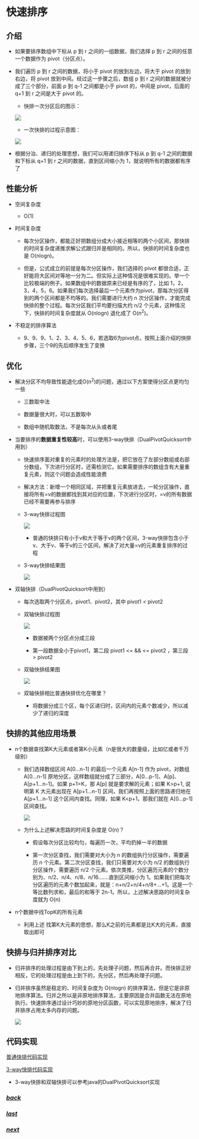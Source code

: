 # 快速排序

## 介绍

- 如果要排序数组中下标从 p 到 r 之间的一组数据，我们选择 p 到 r 之间的任意一个数据作为 pivot（分区点）。

- 我们遍历 p 到 r 之间的数据，将小于 pivot 的放到左边，将大于 pivot 的放到右边，将 pivot 放到中间。经过这一步骤之后，数组 p 到 r 之间的数据就被分成了三个部分，前面 p 到 q-1 之间都是小于 pivot 的，中间是 pivot，后面的 q+1 到 r 之间是大于 pivot 的。

	- 快排一次分区后的图示：
	
	![](./picture/快排示意图.jpg)
	
	- 一次快排的过程示意图：

	![](./picture/快排过程示意图.png)

- 根据分治、递归的处理思想，我们可以用递归排序下标从 p 到 q-1 之间的数据和下标从 q+1 到 r 之间的数据，直到区间缩小为 1，就说明所有的数据都有序了

## 性能分析

 - 空间复杂度

	- O(1)

- 时间复杂度

	- 每次分区操作，都能正好把数组分成大小接近相等的两个小区间，那快排的时间复杂度递推求解公式跟归并是相同的。所以，快排的时间复杂度也是 O(nlogn)。

	- 但是，公式成立的前提是每次分区操作，我们选择的 pivot 都很合适，正好能将大区间对等地一分为二。但实际上这种情况是很难实现的。举一个比较极端的例子。如果数组中的数据原来已经是有序的了，比如 1，2，3，4，5，6。如果我们每次选择最后一个元素作为pivot，那每次分区得到的两个区间都是不均等的。我们需要进行大约 n 次分区操作，才能完成快排的整个过程。每次分区我们平均要扫描大约 n/2 个元素，这种情况下，快排的时间复杂度就从 O(nlogn) 退化成了 O(n<sup>2</sup>)。

- 不稳定的排序算法

	- 9、9、9、1、2、3、4、5、6，若选取6为pivot点，按照上面介绍的快排步骤，三个9的先后顺序发生了变换

## 优化

- 解决分区不均导致性能退化成O(n<sup>2</sup>)的问题，通过以下方案使得分区点更均匀一些

	- 三数取中法
	
	- 数据量很大时，可以五数取中

	- 数组中随机取数法，不是每次从头或者尾

- 当要排序的**数据重复性较高**时，可以使用3-way快排（DualPivotQuicksort中用到）

	- 快速排序面对重复的元素时的处理方法是，把它放在了左部分数组或右部分数组，下次进行分区时，还需检测它。如果需要排序的数组含有大量重复元素，则这个问题会造成性能浪费
	
	- 解决方法：新增一个相同区域，并把重复元素放进去，一轮分区操作，直接将所有=v的数据都找到其对应的位置，下次进行分区时，=v的所有数据已经不需要再参与排序

	- 3-way快排过程图

		![](./picture/3-way快排过程图.png)

		- 普通的快排只有小于v和大于等于v的两个区间，3-way快排包含小于v、大于v、等于v的三个区间，解决了对大量=v的元素重复排序的过程
		
	- 3-way快排结果图

		![](./picture/3-way快排结果图.png)

- 双轴快排（DualPivotQuicksort中用到）
	
	- 每次选取两个分区点，pivot1、pivot2，其中 pivot1 < pivot2

	- 双轴快排过程图

		![](./picture/双轴快排过程图.png)

		- 数据被两个分区点分成三段
		
		- 第一段数据全小于pivot1，第二段 pivot1 <= && <= pivot2 ，第三段 > pivot2
		
	- 双轴快排结果图

		![](./picture/双轴快排结果图.png)

	- 双轴快排相比普通快排优化在哪里？

		- 将数据分成三个区，每个区递归时，区间内的元素个数减少，所以减少了递归的深度

## 快排的其他应用场景

- n个数据查找第K大元素或者第K小元素（n是很大的数量级，比如亿或者千万级别）

	- 我们选择数组区间 A[0…n-1] 的最后一个元素 A[n-1] 作为 pivot，对数组 A[0…n-1] 原地分区，这样数组就分成了三部分，A[0…p-1]、A[p]、A[p+1…n-1]。如果 p+1=K，那 A[p] 就是要求解的元素；如果 K>p+1, 说明第 K 大元素出现在 A[p+1…n-1] 区间，我们再按照上面的思路递归地在 A[p+1…n-1] 这个区间内查找。同理，如果 K<p+1，那我们就在 A[0…p-1] 区间查找。

		![](./picture/On时间找第k大数.jpg)

	- 为什么上述解决思路的时间复杂度是 O(n)？
	
		- 假设每次分区比较均匀，每遍历一次，平均扔掉一半的数据

		- 第一次分区查找，我们需要对大小为 n 的数组执行分区操作，需要遍历 n 个元素。第二次分区查找，我们只需要对大小为 n/2 的数组执行分区操作，需要遍历 n/2 个元素。依次类推，分区遍历元素的个数分别为、n/2、n/4、n/8、n/16.……直到区间缩小为 1。如果我们把每次分区遍历的元素个数加起来，就是：n+n/2+n/4+n/8+…+1。这是一个等比数列求和，最后的和等于 2n-1。所以，上述解决思路的时间复杂度就为 O(n)

- n个数据中找TopK的所有元素

	- 利用上述 找第K大元素的思想，那么K之前的元素都是比K大的元素，直接取出即可

## 快排与归并排序对比

- 归并排序的处理过程是由下到上的，先处理子问题，然后再合并。而快排正好相反，它的处理过程是由上到下的，先分区，然后再处理子问题。

- 归并排序虽然是稳定的、时间复杂度为 O(nlogn) 的排序算法，但是它是非原地排序算法。归并之所以是非原地排序算法，主要原因是合并函数无法在原地执行。快速排序通过设计巧妙的原地分区函数，可以实现原地排序，解决了归并排序占用太多内存的问题。

	![](./picture/归并快排比较.jpg)

## 代码实现

[普通快排代码实现](../../../src/main/java/fanrui/study/sort/QuickSort.java)

[3-way快排代码实现](../../../src/main/java/fanrui/study/sort/Quick3WaySort.java)

- 3-way快排和双轴快排可以参考java的DualPivotQuicksort实现

### [*back*](../)

### [*last*](../1.冒泡排序)

### [*next*](../3.选择排序)
